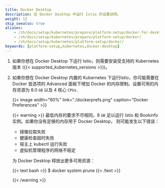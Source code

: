 ```yaml
---
title: Docker Desktop
description: 在 Docker Desktop 中运行 Istio 的设置说明。
weight: 12
skip_seealso: true
aliases:
    - /zh/docs/setup/kubernetes/prepare/platform-setup/docker-for-desktop/
    - /zh/docs/setup/kubernetes/prepare/platform-setup/docker/
    - /zh/docs/setup/kubernetes/platform-setup/docker/
keywords: [platform-setup,kubernetes,docker-desktop]
---
```


1. 如果你想在 Docker Desktop 下运行 Istio，则需要安装受支持的 Kubernetes 版本
    ({{< supported_kubernetes_versions >}})。

1. 如果你想在 Docker Desktop 内置的 Kubernetes 下运行Istio，你可能需要在 Docker 首选项的 Advanced 面板下增加 Docker 的内存限制。设置可用的内存资源为 8.0 `GB` 以及 4 核心 `CPUs`.

    {{< image width="60%" link="./dockerprefs.png"  caption="Docker Preferences"  >}}

    {{< warning >}}
    最低内存的要求不尽相同。8 `GB` 足以运行
    Istio 和 Bookinfo 实例。如果你没有足够的内存用于 Docker Desktop，
    则可能发生以下错误：

    - 镜像拉取失败
    - 健康检查超时失败
    - 宿主上 kubectl 运行失败
    - 虚拟机管理程序的网络不稳定

    为 Docker Desktop 释放出更多可用资源：

    {{< text bash >}}
    $ docker system prune
    {{< /text >}}

    {{< /warning >}}
